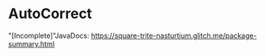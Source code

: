 # AutoCorrect

"[Incomplete]"JavaDocs: https://square-trite-nasturtium.glitch.me/package-summary.html
